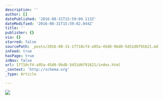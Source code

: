 ```yaml
---
description: ''
author: []
datePublished: '2016-08-31T15:59:09.113Z'
dateModified: '2016-08-31T15:59:02.044Z'
title: ''
publisher: {}
via: {}
starred: false
sourcePath: _posts/2016-08-31-1f710cf4-a95a-45d0-9bd8-5d51d6f91621.md
inFeed: true
hasPage: true
inNav: false
url: 1f710cf4-a95a-45d0-9bd8-5d51d6f91621/index.html
_context: 'http://schema.org'
_type: Article

---
```

![](https://the-grid-user-content.s3-us-west-2.amazonaws.com/0c5d153f-d03f-4d64-a13d-ab628121f3f8.jpg)